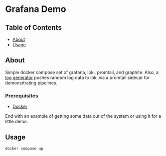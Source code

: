 # Grafana Demo

## Table of Contents

- [About](#about)
- [Usage](#usage)

## About <a name = "about"></a>

Simple docker compose set of grafana, loki, promtail, and graphite.  Also, a [log generator](https://pypi.org/project/log-generator/) pushes random log
data to loki via a promtail sidecar for demonsttrating pipelines.

### Prerequisites

- [Docker](https://docs.docker.com/get-docker/)


End with an example of getting some data out of the system or using it for a little demo.

## Usage <a name = "usage"></a>

`docker compose up`
